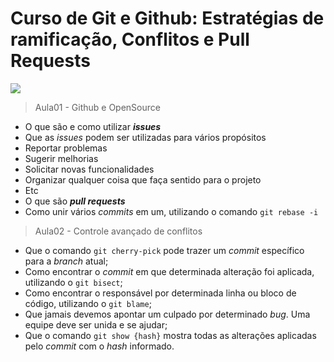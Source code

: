 # Curso de Git e Github: Estratégias de ramificação, Conflitos e Pull Requests

![](https://www.alura.com.br/assets/api/share/curso-git-github-branching-conflitos-pull-requests.png)

> Aula01 - Github e OpenSource
- O que são e como utilizar ***issues***
- Que as *issues* podem ser utilizadas para vários propósitos
 - Reportar problemas
 - Sugerir melhorias
 - Solicitar novas funcionalidades
 - Organizar qualquer coisa que faça sentido para o projeto
 - Etc
- O que são ***pull requests***
- Como unir vários *commits* em um, utilizando o comando `git rebase -i`

>Aula02 - Controle avançado de conflitos
- Que o comando `git cherry-pick` pode trazer um *commit* específico para a *branch* atual;
- Como encontrar o *commit* em que determinada alteração foi aplicada, utilizando o `git bisect`;
- Como encontrar o responsável por determinada linha ou bloco de código, utilizando o `git blame`;
- Que jamais devemos apontar um culpado por determinado *bug*. Uma equipe deve ser unida e se ajudar;
- Que o comando `git show {hash}` mostra todas as alterações aplicadas pelo *commit* com o *hash* informado.
